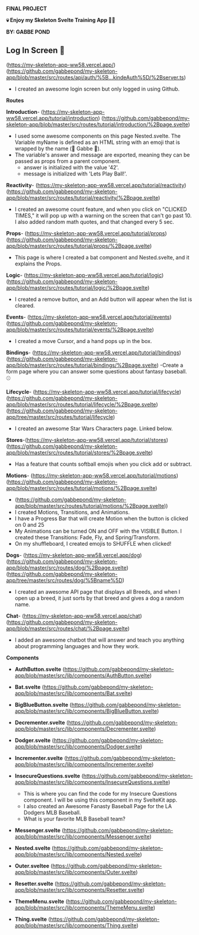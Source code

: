 **FINAL PROJECT** 

**💀 Enjoy my Skeleton Svelte Training App 🥳💀**


**BY: GABBE POND**




## Log In Screen 🔑
(https://my-skeleton-app-ww58.vercel.app/)
(https://github.com/gabbepond/my-skeleton-app/blob/master/src/routes/api/auth/%5B...kindeAuth%5D/%2Bserver.ts)
- I created an awesome login screen but only logged in using Github.




**Routes**

**Introduction**- (https://my-skeleton-app-ww58.vercel.app/tutorial/introduction)
(https://github.com/gabbepond/my-skeleton-app/blob/master/src/routes/tutorial/introduction/%2Bpage.svelte)
- I used some awesome components on this page Nested.svelte. The Variable myName is defined as an HTML string with an emoji that is wrapped by the name (🥎 Gabbe 🥎).
- The variable's answer and message are exported, meaning they can be passed as props from a parent component.
    - answer is initialized with the value '42'.
    - message is initialized with 'Lets Play Ball!'.

**Reactivity**- (https://my-skeleton-app-ww58.vercel.app/tutorial/reactivity)
(https://github.com/gabbepond/my-skeleton-app/blob/master/src/routes/tutorial/reactivity/%2Bpage.svelte)
- I created an awesome count feature, and when you click on "CLICKED TIMES," it will pop up with a warning on the screen that can't go past 10. I also added random math quotes, and that changed every 5 sec.

**Props**- (https://my-skeleton-app-ww58.vercel.app/tutorial/props)
(https://github.com/gabbepond/my-skeleton-app/blob/master/src/routes/tutorial/props/%2Bpage.svelte)
- This page is where I created a bat component and Nested.svelte, and it explains the Props.

**Logic**- (https://my-skeleton-app-ww58.vercel.app/tutorial/logic)
(https://github.com/gabbepond/my-skeleton-app/blob/master/src/routes/tutorial/logic/%2Bpage.svelte)
- I created a remove button, and an Add button will appear when the list is cleared.

**Events**- (https://my-skeleton-app-ww58.vercel.app/tutorial/events)
(https://github.com/gabbepond/my-skeleton-app/blob/master/src/routes/tutorial/events/%2Bpage.svelte)
- I created a move Cursor, and a hand pops up in the box.

**Bindings**- (https://my-skeleton-app-ww58.vercel.app/tutorial/bindings)
(https://github.com/gabbepond/my-skeleton-app/blob/master/src/routes/tutorial/bindings/%2Bpage.svelte)
-Create a form page where you can answer some questions about fantasy baseball. ⚾

**Lifecycle**- (https://my-skeleton-app-ww58.vercel.app/tutorial/lifecycle)
(https://github.com/gabbepond/my-skeleton-app/blob/master/src/routes/tutorial/lifecycle/%2Bpage.svelte)
(https://github.com/gabbepond/my-skeleton-app/tree/master/src/routes/tutorial/lifecycle)
- I created an awesome Star Wars Characters page. Linked below.

**Stores**-(https://my-skeleton-app-ww58.vercel.app/tutorial/stores)
(https://github.com/gabbepond/my-skeleton-app/blob/master/src/routes/tutorial/stores/%2Bpage.svelte)
- Has a feature that counts softball emojis when you click add or subtract.

**Motions**- (https://my-skeleton-app-ww58.vercel.app/tutorial/motions)
(https://github.com/gabbepond/my-skeleton-app/blob/master/src/routes/tutorial/motions/%2Bpage.svelte)
 -   (https://github.com/gabbepond/my-skeleton-app/blob/master/src/routes/tutorial/motions/%2Bpage.svelte))
 -   I created Motions, Transitions, and Animations.
 -   I have a Progress Bar that will create Motion when the button is clicked on 0 and 25
 -   My Animations can be turned ON and OFF with the VISIBLE Button. I created these Transitions: Fade, Fly, and Spring/Transform.
 -   On my shuffleboard, I created emojis to SHUFFLE when clicked!

**Dogs**- (https://my-skeleton-app-ww58.vercel.app/dog)
(https://github.com/gabbepond/my-skeleton-app/blob/master/src/routes/dog/%2Bpage.svelte)
(https://github.com/gabbepond/my-skeleton-app/tree/master/src/routes/dog/%5Bname%5D)
- I created an awesome API page that displays all Breeds, and when I open up a breed, it just sorts by that breed and gives a dog a random name.

**Chat**- (https://my-skeleton-app-ww58.vercel.app/chat)
(https://github.com/gabbepond/my-skeleton-app/blob/master/src/routes/chat/%2Bpage.svelte)
- I added an awesome chatbot that will answer and teach you anything about programming languages and how they work.




**Components**

- **AuthButton.svelte** (https://github.com/gabbepond/my-skeleton-app/blob/master/src/lib/components/AuthButton.svelte)


- **Bat.svelte** (https://github.com/gabbepond/my-skeleton-app/blob/master/src/lib/components/Bat.svelte)
 

- **BigBlueButton.svelte** (https://github.com/gabbepond/my-skeleton-app/blob/master/src/lib/components/BigBlueButton.svelte)
 

 - **Decrementer.svelte** (https://github.com/gabbepond/my-skeleton-app/blob/master/src/lib/components/Decrementer.svelte)

   
- **Dodger.svelte** (https://github.com/gabbepond/my-skeleton-app/blob/master/src/lib/components/Dodger.svelte)


- **Incrementer.svelte** (https://github.com/gabbepond/my-skeleton-app/blob/master/src/lib/components/Incrementer.svelte)


- **InsecureQuestions.svelte** (https://github.com/gabbepond/my-skeleton-app/blob/master/src/lib/components/InsecureQuestions.svelte)

   - This is where you can find the code for my Insecure Questions component. I will be using this component            in my SvelteKit app.
   - I also created an Awesome Fanasty Baseball Page for the LA Dodgers MLB Baseball.
   - What is your favorite MLB Baseball team?



- **Messenger.svelte** (https://github.com/gabbepond/my-skeleton-app/blob/master/src/lib/components/Messenger.svelte)


- **Nested.svelte** (https://github.com/gabbepond/my-skeleton-app/blob/master/src/lib/components/Nested.svelte)



- **Outer.sveltee** (https://github.com/gabbepond/my-skeleton-app/blob/master/src/lib/components/Outer.svelte)


 
- **Resetter.svelte** (https://github.com/gabbepond/my-skeleton-app/blob/master/src/lib/components/Resetter.svelte)


- **ThemeMenu.svelte** (https://github.com/gabbepond/my-skeleton-app/blob/master/src/lib/components/ThemeMenu.svelte)


- **Thing.svelte** (https://github.com/gabbepond/my-skeleton-app/blob/master/src/lib/components/Thing.svelte)





